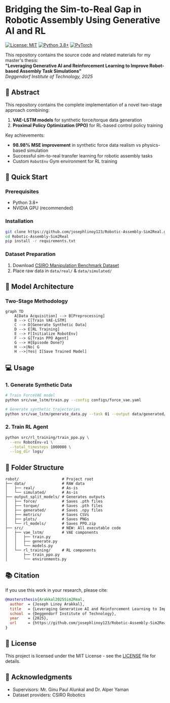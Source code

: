 # Bridging the Sim-to-Real Gap in Robotic Assembly Using Generative AI and RL

[![License: MIT](https://img.shields.io/badge/License-MIT-blue.svg)](https://opensource.org/licenses/MIT)
[![Python 3.8+](https://img.shields.io/badge/Python-3.8%2B-blue.svg)](https://www.python.org/)
[![PyTorch](https://img.shields.io/badge/PyTorch-1.12%2B-red.svg)](https://pytorch.org/)

This repository contains the source code and related materials for my master's thesis:  
**"Leveraging Generative AI and Reinforcement Learning to Improve Robot-based Assembly Task Simulations"**  
*Deggendorf Institute of Technology, 2025*

## 📝 Abstract
This repository contains the complete implementation of a novel two-stage approach combining:
1. **VAE-LSTM models** for synthetic force/torque data generation
2. **Proximal Policy Optimization (PPO)** for RL-based control policy training

Key achievements:
- **98.98% MSE improvement** in synthetic force data realism vs physics-based simulation
- Successful sim-to-real transfer learning for robotic assembly tasks
- Custom `RobotEnv` Gym environment for RL training

## 🚀 Quick Start

### Prerequisites
- Python 3.8+
- NVIDIA GPU (recommended)

### Installation
```bash
git clone https://github.com/josephlinoy123/Robotic-Assembly-Sim2Real.git
cd Robotic-Assembly-Sim2Real
pip install -r requirements.txt
```

### Dataset Preparation
1. Download [CSIRO Manipulation Benchmark Dataset](https://research.csiro.au/robotics/manipulation-benchmark/)
2. Place raw data in `data/real/` & `data/simulated/`

## 🧠 Model Architecture
### Two-Stage Methodology
```mermaid
graph TD
    A[Data Acquisition] --> B[Preprocessing]
    B --> C[Train VAE-LSTM]
    C --> D[Generate Synthetic Data]
    D --> E[RL Training]
    E --> F[Initialize RobotEnv]
    F --> G[Train PPO Agent]
    G --> H{Episode Done?}
    H -->|No| G
    H -->|Yes| I[Save Trained Model]
```    
## 💻 Usage
### 1. Generate Synthetic Data
```bash
# Train ForceVAE model
python src/vae_lstm/train.py --config configs/force_vae.yaml

# Generate synthetic trajectories
python src/vae_lstm/generate_data.py --task 01 --output data/generated/
```

### 2. Train RL Agent
```bash
python src/rl_training/train_ppo.py \
  --env RobotEnv-v1 \
  --total_timesteps 1000000 \
  --log_dir logs/
```

## 📂 Folder Structure
```
robot/                   # Project root
├── data/                # RAW data
│   ├── real/            # As-is
│   └── simulated/       # As-is
├── output_split_models/ # Generates outputs
│   ├── force/           # Saves .pth files
│   ├── torque/          # Saves .pth files
│   ├── generated/       # Saves .npy files
│   ├── metrics/         # Saves CSVs
│   ├── plots/           # Saves PNGs
│   └── rl_models/       # Saves PPO.zip
├── src/                 # NEW: All executable code
│   ├── vae_lstm/        # VAE components
│   │   ├── train.py     
│   │   ├── generate.py
│   │   └── models.py
│   └── rl_training/     # RL components
│       ├── train_ppo.py
│       └── environments.py
```

## 📚 Citation
If you use this work in your research, please cite:
```bibtex
@mastersthesis{Arakkal2025Sim2Real,
  author  = {Joseph Linoy Arakkal},
  title   = {Leveraging Generative AI and Reinforcement Learning to Improve Robot-based Assembly Task Simulations},
  school  = {Deggendorf Institute of Technology},
  year    = {2025},
  url     = {https://github.com/josephlinoy123/Robotic-Assembly-Sim2Real}
}
```

## 📜 License
This project is licensed under the MIT License - see the [LICENSE](LICENSE) file for details.

## 🙏 Acknowledgments
- Supervisors: Mr. Ginu Paul Alunkal and Dr. Alper Yaman
- Dataset providers: CSIRO Robotics
